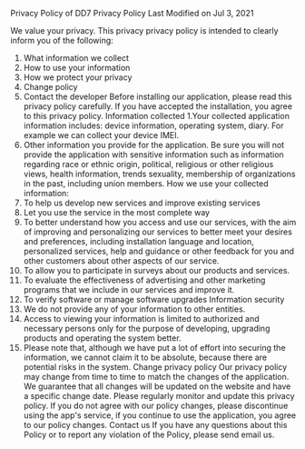 Privacy Policy of DD7
Privacy Policy Last Modified on Jul 3, 2021

We value your privacy. This privacy privacy policy is intended to clearly inform you of the following:
1. What information we collect
2. How to use your information
3. How we protect your privacy
4. Change policy
5. Contact the developer
Before installing our application, please read this privacy policy carefully. If you have accepted the installation, you agree to this privacy policy.
Information collected
1.Your collected application information includes: device information, operating system, diary. For example we can collect your device IMEI.
2. Other information you provide for the application. Be sure you will not provide the application with sensitive information such as information regarding race or ethnic origin, political, religious or other religious views, health information, trends sexuality, membership of organizations in the past, including union members.
How we use your collected information:
1. To help us develop new services and improve existing services
2. Let you use the service in the most complete way
3. To better understand how you access and use our services, with the aim of improving and personalizing our services to better meet your desires and preferences, including installation language and location, personalized services, help and guidance or other feedback for you and other customers about other aspects of our service.
4. To allow you to participate in surveys about our products and services.
5. To evaluate the effectiveness of advertising and other marketing programs that we include in our services and improve it.
6. To verify software or manage software upgrades
Information security
1. We do not provide any of your information to other entities.
2. Access to viewing your information is limited to authorized and necessary persons only for the purpose of developing, upgrading products and operating the system better.
3. Please note that, although we have put a lot of effort into securing the information, we cannot claim it to be absolute, because there are potential risks in the system.
Change privacy policy
Our privacy policy may change from time to time to match the changes of the application. We guarantee that all changes will be updated on the website and have a specific change date. Please regularly monitor and update this privacy policy. If you do not agree with our policy changes, please discontinue using the app's service, if you continue to use the application, you agree to our policy changes.
Contact us
If you have any questions about this Policy or to report any violation of the Policy, please send email us.
